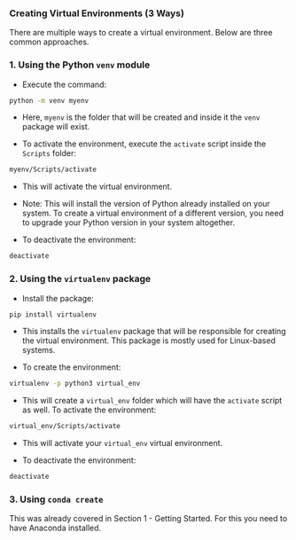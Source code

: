 ### Creating Virtual Environments (3 Ways)

There are multiple ways to create a virtual environment. Below are three common approaches.

### 1. Using the Python `venv` module

- Execute the command:

```bash
python -m venv myenv
```

- Here, `myenv` is the folder that will be created and inside it the `venv` package will exist.

- To activate the environment, execute the `activate` script inside the `Scripts` folder:

```bash
myenv/Scripts/activate
```

- This will activate the virtual environment.

- Note: This will install the version of Python already installed on your system. To create a virtual environment of a different version, you need to upgrade your Python version in your system altogether.

- To deactivate the environment:

```bash
deactivate
```

### 2. Using the `virtualenv` package

- Install the package:

```bash
pip install virtualenv
```

- This installs the `virtualenv` package that will be responsible for creating the virtual environment. This package is mostly used for Linux-based systems.

- To create the environment:

```bash
virtualenv -p python3 virtual_env
```

- This will create a `virtual_env` folder which will have the `activate` script as well. To activate the environment:

```bash
virtual_env/Scripts/activate
```

- This will activate your `virtual_env` virtual environment.

- To deactivate the environment:

```bash
deactivate
```

### 3. Using `conda create`

This was already covered in Section 1 - Getting Started. For this you need to have Anaconda installed. 